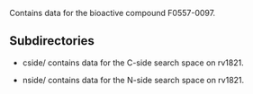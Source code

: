Contains data for the bioactive compound F0557-0097.

## Subdirectories

- cside/ contains data for the C-side search space on rv1821.

- nside/ contains data for the N-side search space on rv1821.

